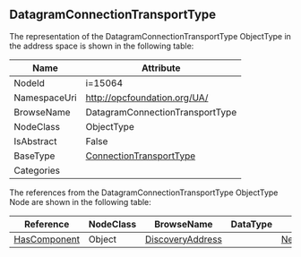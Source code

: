 <!-- objecttype -->
## DatagramConnectionTransportType
  
<!-- end of text -->
The representation of the DatagramConnectionTransportType ObjectType in the address space is shown in the following table:  

|Name|Attribute|
|---|---|
|NodeId|i=15064|
|NamespaceUri|http://opcfoundation.org/UA/|
|BrowseName|DatagramConnectionTransportType|
|NodeClass|ObjectType|
|IsAbstract|False|
|BaseType|[ConnectionTransportType](../../ObjectTypes/ConnectionTransportType/readme.md)|
|Categories||

The references from the DatagramConnectionTransportType ObjectType Node are shown in the following table:  

|Reference|NodeClass|BrowseName|DataType|TypeDefinition|ModellingRule|
|---|---|---|---|---|---|
|[HasComponent](../../ReferenceTypes/HasComponent/readme.md)|Object|[DiscoveryAddress](#DiscoveryAddress)||[NetworkAddressType](../../ObjectTypes/NetworkAddressType/readme.md)|[Mandatory](../../Objects/Mandatory/readme.md)|


